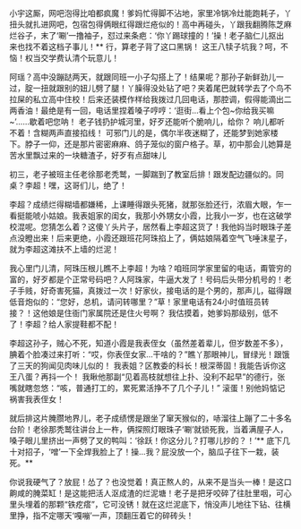 小宇这厮，网吧泡得比咱都疯魔！爹妈忙得脚不沾地，家里冷锅冷灶能跑耗子，丫扭头就扎进网吧，包宿包得俩眼红得跟烂疮似的！高中再碰头，丫跟我翻腾陈芝麻烂谷子，末了‘唰’一撸袖子，怼过来条疤：‘你丫踢球撞的！’操！老子脑仁儿抠出来也找不着这档子事儿！** 行，算老子背了这口黑锅！ 这王八犊子坑我？呵，不恼！权当交学费认清个玩意儿！

阿瑶？高中没蹦跶两天，就跟同班一小子勾搭上了！结果呢？那孙子新鲜劲儿一过，腚一扭就跟别的妞儿劈了腿！丫臊得没处钻了吧？夹着尾巴就转学去了个鸟不拉屎的私立高中住校！后来还装模作样给我拨过几回电话，那腔调，假得能滴出二两香油！最绝是有一回，电话里捏着嗓子哼哼：‘逛街…看上个包~你给我买嘛~’……歇着吧您呐！ 老子钱扔护城河里，好歹还能听个脆响儿，给你？ 响儿都听不着！含糊两声直接掐线！ 可邪门儿的是，偶尔半夜迷糊了，还能梦到她家楼下。脖子一仰，还是那片密密麻麻、鸽子笼似的窗户格子。草，初中那会儿她算是苦水里飘过来的一块糖渣子，好歹有点甜味儿

初三，老子被班主任老徐那老秃鹫，一脚踹到了教室后排！跟发配边疆似的。同桌？李超！嘿，这哥们儿，绝了！

李超？成绩烂得糊墙都嫌稀，上课睡得跟头死猪，就那张脸还行，浓眉大眼，乍一看挺能唬小姑娘。我表姐家的闺女，我那小外甥女小霞，比我小一岁，也在这破学校混呢。您猜怎么着？这傻丫头片子，居然看上李超这货了！我他妈当时眼珠子差点没瞪出来！后来更绝，小霞还跟班花阿珠掐上了，俩姑娘隔着空气飞唾沫星子，就为李超这滩扶不上墙的烂泥！

我心里门儿清，阿珠压根儿瞧不上李超！为啥？咱班同学家里留的电话，甭管穷的富的，好歹都是个正常号码吧？人阿珠家，牛逼大发了！号码后头带分机号的！老子手贱，好奇害死猫，真拨过一次！好家伙，接电话的是个男的，那声儿，磁得跟低音炮似的：“您好，总机，请问转哪里？”草！家里电话有24小时值班员转接？！这他娘是住衙门家属院还是住火号啊？ 我估摸着，她爹妈那级别，低不了！李超？给人家提鞋都不配！

李超这孙子，贼心不死，知道小霞是我表侄女（虽然差着辈儿，但岁数差不多），腆着个脸凑过来打听：“哎，你表侄女家…干啥的？”瞧丫那眼神儿，冒绿光！跟饿了三天的狗闻见肉味儿似的！ 我表姐？区教委的科长！根深蒂固！我能告诉你这王八蛋？再抖一个！ 我瞅他那副“见着高枝就想往上扑、没利不起早”的德行，张嘴就瞎忽悠：“咳，普通打工的，累死累活挣不了几个子儿！” 滚蛋！别他妈惦记祸害我表侄女！

就后排这片腌臜地界儿，老子成绩愣是跟坐了窜天猴似的，哧溜往上蹦了二十多名台阶！老徐那秃鹫往讲台上一杵，俩探照灯眼珠子‘唰’就锁死我，当着满屋子人，嗓子眼儿里挤出一声劈了叉的鸭叫：‘徐跃！你这分儿？打哪儿抄的？！’** 底下几十对招子，‘噌’一下全焊我脸上了！操...我？屁没放一个，脑瓜子往下一栽，装死。**

你说我硬气了？放屁！怂了？也没觉着！真正熬人的，从来不是当头一棒！是这口齁咸的腌菜缸！是这能把活人沤成渣的烂泥塘！老子是把牙咬碎了往肚里咽，可心里头埋着的那颗“铁疙瘩”，它可没锈！就在这烂泥底下，悄没声儿地往下钻、往横里挣，指不定哪天‘嘎嘣’一声，顶翻压着它的碎砖头！
